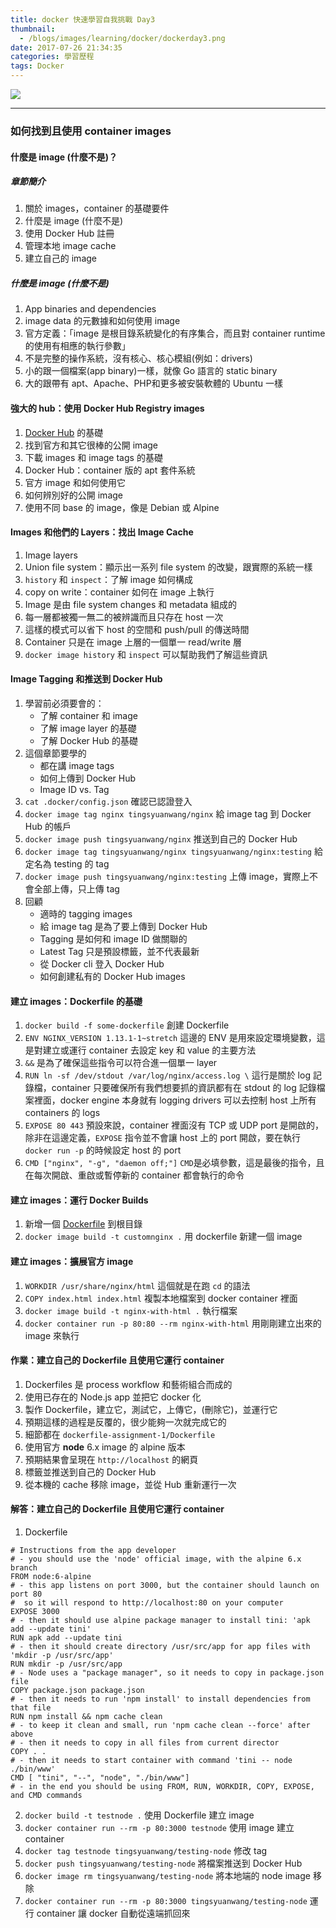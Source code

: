 ```yaml
---
title: docker 快速學習自我挑戰 Day3
thumbnail:
  - /blogs/images/learning/docker/dockerday3.png
date: 2017-07-26 21:34:35
categories: 學習歷程
tags: Docker
---
```

<img src="/blogs/images/learning/docker/dockerday3.png">

***
### 如何找到且使用 container images
#### 什麼是 image (什麼不是)？
##### 章節簡介
1. 關於 images，container 的基礎要件
2. 什麼是 image (什麼不是)
3. 使用 Docker Hub 註冊
4. 管理本地 image cache
5. 建立自己的 image
##### 什麼是 image (什麼不是)
1. App binaries and dependencies
2. image data 的元數據和如何使用 image
3. 官方定義：「image 是根目錄系統變化的有序集合，而且對 container runtime 的使用有相應的執行參數」
4. 不是完整的操作系統，沒有核心、核心模組(例如：drivers)
5. 小的跟一個檔案(app binary)一樣，就像 Go 語言的 static binary
6. 大的跟帶有 apt、Apache、PHP和更多被安裝軟體的 Ubuntu 一樣
#### 強大的 hub：使用 Docker Hub Registry images
1. [Docker Hub](https://hub.docker.com) 的基礎
2. 找到官方和其它很棒的公開 image
3. 下載 images 和 image tags 的基礎
4. Docker Hub：container 版的 apt 套件系統
5. 官方 image 和如何使用它
6. 如何辨別好的公開 image
7. 使用不同 base 的 image，像是 Debian 或 Alpine
#### Images 和他們的 Layers：找出 Image Cache
1. Image layers
2. Union file system：顯示出一系列 file system 的改變，跟實際的系統一樣
3. `history` 和 `inspect`：了解 image 如何構成
4. copy on write：container 如何在 image 上執行
5. Image 是由 file system changes 和 metadata 組成的
6. 每一層都被獨一無二的被辨識而且只存在 host 一次
7. 這樣的模式可以省下 host 的空間和 push/pull 的傳送時間
8. Container 只是在 image 上層的一個單一 read/write 層
9. `docker image history` 和 `inspect` 可以幫助我們了解這些資訊
#### Image Tagging 和推送到 Docker Hub
1. 學習前必須要會的：
    - 了解 container 和 image
    - 了解 image layer 的基礎
    - 了解 Docker Hub 的基礎
2. 這個章節要學的
    - 都在講 image tags
    - 如何上傳到 Docker Hub
    - Image ID vs. Tag
3. `cat .docker/config.json` 確認已認證登入
4. `docker image tag nginx tingsyuanwang/nginx` 給 image tag 到 Docker Hub 的帳戶
5. `docker image push tingsyuanwang/nginx` 推送到自己的 Docker Hub
6. `docker image tag tingsyuanwang/nginx tingsyuanwang/nginx:testing` 給定名為 testing 的 tag
7. `docker image push tingsyuanwang/nginx:testing` 上傳 image，實際上不會全部上傳，只上傳 tag
8. 回顧
    - 適時的 tagging images
    - 給 image tag 是為了要上傳到 Docker Hub
    - Tagging 是如何和 image ID 做關聯的
    - Latest Tag 只是預設標籤，並不代表最新
    - 從 Docker cli 登入 Docker Hub
    - 如何創建私有的 Docker Hub images
#### 建立 images：Dockerfile 的基礎
1. `docker build -f some-dockerfile` 創建 Dockerfile
2. `ENV NGINX_VERSION 1.13.1-1~stretch` 這邊的 ENV 是用來設定環境變數，這是對建立或運行 container 去設定 key 和 value 的主要方法
3. `&&` 是為了確保這些指令可以符合進一個單一 layer
4. `RUN ln -sf /dev/stdout /var/log/nginx/access.log \` 這行是關於 log 記錄檔，container 只要確保所有我們想要抓的資訊都有在 stdout 的 log 記錄檔案裡面，docker engine 本身就有 logging drivers 可以去控制 host 上所有 containers 的 logs
5. `EXPOSE 80 443` 預設來說，container 裡面沒有 TCP 或 UDP port 是開啟的，除非在這邊定義，`EXPOSE` 指令並不會讓 host 上的 port 開啟，要在執行 `docker run -p` 的時候設定 host 的 port
6. `CMD ["nginx", "-g", "daemon off;"]` `CMD`是必填參數，這是最後的指令，且在每次開啟、重啟或暫停新的 container 都會執行的命令
#### 建立 images：運行 Docker Builds
1. 新增一個 [Dockerfile](https://raw.githubusercontent.com/BretFisher/udemy-docker-mastery/master/dockerfile-sample-1/Dockerfile) 到根目錄
2. `docker image build -t customnginx .` 用 dockerfile 新建一個 image
#### 建立 images：擴展官方 image
1. `WORKDIR /usr/share/nginx/html` 這個就是在跑 `cd` 的語法
2. `COPY index.html index.html` 複製本地檔案到 docker container 裡面
3. `docker image build -t nginx-with-html .` 執行檔案
4. `docker container run -p 80:80 --rm nginx-with-html` 用剛剛建立出來的 image 來執行
#### 作業：建立自己的 Dockerfile 且使用它運行 container
1. Dockerfiles 是 process workflow 和藝術組合而成的
2. 使用已存在的 Node.js app 並把它 docker 化
3. 製作 Dockerfile，建立它，測試它，上傳它，(刪除它)，並運行它
4. 預期這樣的過程是反覆的，很少能夠一次就完成它的
5. 細節都在 `dockerfile-assignment-1/Dockerfile`
6. 使用官方 **node** 6.x image 的 alpine 版本
7. 預期結果會呈現在 `http://localhost` 的網頁
8. 標籤並推送到自己的 Docker Hub
9. 從本機的 cache 移除 image，並從 Hub 重新運行一次
#### 解答：建立自己的 Dockerfile 且使用它運行 container
1. Dockerfile
```
# Instructions from the app developer
# - you should use the 'node' official image, with the alpine 6.x branch
FROM node:6-alpine
# - this app listens on port 3000, but the container should launch on port 80
#  so it will respond to http://localhost:80 on your computer
EXPOSE 3000
# - then it should use alpine package manager to install tini: 'apk add --update tini'
RUN apk add --update tini
# - then it should create directory /usr/src/app for app files with 'mkdir -p /usr/src/app'
RUN mkdir -p /usr/src/app
# - Node uses a "package manager", so it needs to copy in package.json file
COPY package.json package.json
# - then it needs to run 'npm install' to install dependencies from that file
RUN npm install && npm cache clean
# - to keep it clean and small, run 'npm cache clean --force' after above
# - then it needs to copy in all files from current director
COPY . .
# - then it needs to start container with command 'tini -- node ./bin/www'
CMD [ "tini", "--", "node", "./bin/www"]
# - in the end you should be using FROM, RUN, WORKDIR, COPY, EXPOSE, and CMD commands
```
2. `docker build -t testnode .` 使用 Dockerfile 建立 image
3. `docker container run --rm -p 80:3000 testnode` 使用 image 建立 container
4. `docker tag testnode tingsyuanwang/testing-node` 修改 tag
5. `docker push tingsyuanwang/testing-node` 將檔案推送到 Docker Hub
6. `docker image rm tingsyuanwang/testing-node` 將本地端的 node image 移除
7. `docker container run --rm -p 80:3000 tingsyuanwang/testing-node` 運行 container 讓 docker 自動從遠端抓回來